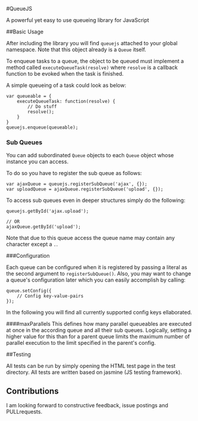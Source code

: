 #QueueJS

A powerful yet easy to use queueing library for JavaScript

##Basic Usage

After including the library you will find `queuejs` attached to your global namespace.
Note that this object already is a `Queue` itself.

To enqueue tasks to a queue, the object to be queued must implement a method called `executeQueueTask(resolve)` where `resolve` is a callback function to be evoked when the task is finished.

A simple queueing of a task could look as below:

```
var queueable = {
	executeQueueTask: function(resolve) {
		// Do stuff
		resolve();
	}
}
queuejs.enqueue(queueable);
```

### Sub Queues

You can add subordinated `Queue` objects to each `Queue` object whose instance you can access.

To do so you have to register the sub queue as follows:

```
var ajaxQueue = queuejs.registerSubQueue('ajax', {});
var uploadQueue = ajaxQueue.registerSubQueue('upload', {});
```

To access sub queues even in deeper structures simply do the following:

```
queuejs.getById('ajax.upload');

// OR
ajaxQueue.getById('upload');
```

Note that due to this queue access the queue name may contain any character except a `.`.

###Configuration

Each queue can be configured when it is registered by passing a literal as the second argument to `registerSubQueue()`.
Also, you may want to change a queue's configuration later which you can easily accomplish by calling:

```
queue.setConfig({
	// Config key-value-pairs
});
```

In the following you will find all currently supported config keys ellaborated.

####maxParallels
This defines how many parallel queueables are executed at once in the according queue and all their sub queues.
Logically, setting a higher value for this than for a parent queue limits the maximum number
of parallel execution to the limit specified in the parent's config.

##Testing

All tests can be run by simply opening the HTML test page in the test directory. All tests are written based on jasmine (JS testing framework).

## Contributions

I am looking forward to constructive feedback, issue postings and PULLrequests. 
